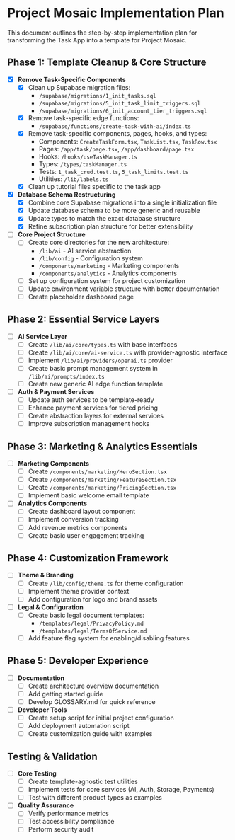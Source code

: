 # Project Mosaic Implementation Plan

This document outlines the step-by-step implementation plan for transforming the Task App into a template for Project Mosaic.

## Phase 1: Template Cleanup & Core Structure

- [x] **Remove Task-Specific Components**
  - [x] Clean up Supabase migration files:
    - `/supabase/migrations/1_init_tasks.sql`
    - `/supabase/migrations/5_init_task_limit_triggers.sql`
    - `/supabase/migrations/6_init_account_tier_triggers.sql`
  - [x] Remove task-specific edge functions:
    - `/supabase/functions/create-task-with-ai/index.ts`
  - [x] Remove task-specific components, pages, hooks, and types:
    - Components: `CreateTaskForm.tsx`, `TaskList.tsx`, `TaskRow.tsx`
    - Pages: `/app/task/page.tsx`, `/app/dashboard/page.tsx`
    - Hooks: `/hooks/useTaskManager.ts`
    - Types: `/types/taskManager.ts`
    - Tests: `1_task_crud.test.ts`, `5_task_limits.test.ts`
    - Utilities: `/lib/labels.ts`
  - [x] Clean up tutorial files specific to the task app

- [x] **Database Schema Restructuring**
  - [x] Combine core Supabase migrations into a single initialization file
  - [x] Update database schema to be more generic and reusable
  - [x] Update types to match the exact database structure
  - [x] Refine subscription plan structure for better extensibility

- [ ] **Core Project Structure**
  - [ ] Create core directories for the new architecture:
    - `/lib/ai` - AI service abstraction
    - `/lib/config` - Configuration system
    - `/components/marketing` - Marketing components
    - `/components/analytics` - Analytics components
  - [ ] Set up configuration system for project customization
  - [ ] Update environment variable structure with better documentation
  - [ ] Create placeholder dashboard page

## Phase 2: Essential Service Layers

- [ ] **AI Service Layer**
  - [ ] Create `/lib/ai/core/types.ts` with base interfaces
  - [ ] Create `/lib/ai/core/ai-service.ts` with provider-agnostic interface
  - [ ] Implement `/lib/ai/providers/openai.ts` provider
  - [ ] Create basic prompt management system in `/lib/ai/prompts/index.ts`
  - [ ] Create new generic AI edge function template

- [ ] **Auth & Payment Services**
  - [ ] Update auth services to be template-ready
  - [ ] Enhance payment services for tiered pricing
  - [ ] Create abstraction layers for external services
  - [ ] Improve subscription management hooks

## Phase 3: Marketing & Analytics Essentials

- [ ] **Marketing Components**
  - [ ] Create `/components/marketing/HeroSection.tsx`
  - [ ] Create `/components/marketing/FeatureSection.tsx`
  - [ ] Create `/components/marketing/PricingSection.tsx`
  - [ ] Implement basic welcome email template

- [ ] **Analytics Components**
  - [ ] Create dashboard layout component
  - [ ] Implement conversion tracking
  - [ ] Add revenue metrics components
  - [ ] Create basic user engagement tracking

## Phase 4: Customization Framework

- [ ] **Theme & Branding**
  - [ ] Create `/lib/config/theme.ts` for theme configuration
  - [ ] Implement theme provider context
  - [ ] Add configuration for logo and brand assets

- [ ] **Legal & Configuration**
  - [ ] Create basic legal document templates:
    - `/templates/legal/PrivacyPolicy.md`
    - `/templates/legal/TermsOfService.md`
  - [ ] Add feature flag system for enabling/disabling features

## Phase 5: Developer Experience

- [ ] **Documentation**
  - [ ] Create architecture overview documentation
  - [ ] Add getting started guide
  - [ ] Develop GLOSSARY.md for quick reference

- [ ] **Developer Tools**
  - [ ] Create setup script for initial project configuration
  - [ ] Add deployment automation script
  - [ ] Create customization guide with examples

## Testing & Validation

- [ ] **Core Testing**
  - [ ] Create template-agnostic test utilities
  - [ ] Implement tests for core services (AI, Auth, Storage, Payments)
  - [ ] Test with different product types as examples

- [ ] **Quality Assurance**
  - [ ] Verify performance metrics
  - [ ] Test accessibility compliance
  - [ ] Perform security audit
